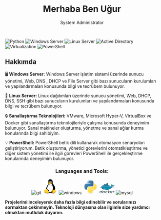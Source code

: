 <h1 align="center">Merhaba Ben Uğur</h1>
<p align="center">System Administrator</p> 

<br>


![Python](https://img.shields.io/badge/Python-Proficient-yellow?style=flat&logo=python)
![Windows Server](https://img.shields.io/badge/Windows%20Server-Proficient-blue?style=flat&logo=windows)
![Linux Server](https://img.shields.io/badge/Linux%20Server-Proficient-blue?style=flat&logo=linux&logoColor=white)
![Active Directory](https://img.shields.io/badge/Active%20Directory-Expert-blue?style=flat&logo=windows)
![Virtualization](https://img.shields.io/badge/Virtualization-Experienced-blue?style=flat&logo=vmware)
![PowerShell](https://img.shields.io/badge/PowerShell-Proficient-blue?style=flat&logo=powershell)



## Hakkımda

🖥️ **Windows Server:** Windows Server işletim sistemi üzerinde sunucu yönetimi, Web, DNS , DHCP  ve File Server gibi bazı sunucuların kurulumları ve yapılandırmaları konusunda bilgi ve tecrübem bulunuyor.

🐧 **Linux Server:** Linux dağıtımları üzerinde sunucu yönetimi, Web, DHCP, DNS, SSH gibi bazı sunucuların kurulumları ve yapılandırmaları konusunda bilgi ve tecrübem bulunuyor.

🔒 **Sanallaştırma Teknolojileri:** VMware, Microsoft Hyper-V, VirtualBox ve Docker gibi sanallaştırma teknolojileriyle çalışma konusunda deneyimim bulunuyor. Sanal makineler oluşturma, yönetme ve sanal ağlar kurma konularında bilgi sahibiyim.

💡 **PowerShell:** PowerShell betik dili kullanarak otomasyon senaryoları geliştiriyorum. Betik oluşturma, yönetici görevlerini otomatikleştirme ve diğer sistem yönetimi ile ilgili görevleri PowerShell ile gerçekleştirme konularında deneyimim bulunuyor.



<h3 align="center">Languages and Tools:</h3>
<p align="center">
  <img src="https://www.vectorlogo.zone/logos/git-scm/git-scm-icon.svg" alt="git" width="50" height="50"/>
  <img src="https://raw.githubusercontent.com/devicons/devicon/master/icons/linux/linux-original.svg" alt="linux" width="50" height="50"/>
  <img src="https://img.icons8.com/color/48/000000/windows-10.png" alt="windows" width="50" height="50"/>
  <img src="https://raw.githubusercontent.com/devicons/devicon/master/icons/python/python-original.svg" alt="python" width="50" height="50"/>
  <img src="https://raw.githubusercontent.com/devicons/devicon/master/icons/docker/docker-original-wordmark.svg" alt="docker" width="50" height="40"/>
  <img src="https://www.vectorlogo.zone/logos/mysql/mysql-official.svg" alt="mysql" width="50" height="50"/>
</p>




**Projelerimi inceleyerek daha fazla bilgi edinebilir ve sorularınızı sormaktan çekinmeyin. Teknoloji dünyasına olan ilgimle size yardımcı olmaktan mutluluk duyarım.**
